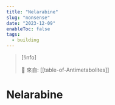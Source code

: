 ```yaml
---
title: "Nelarabine"
slug: "nonsense"
date: "2023-12-09"
enableToc: false
tags:
  - building
---
```


> [!info]
>
> 🌱 來自: [[table-of-Antimetabolites]]

# Nelarabine


